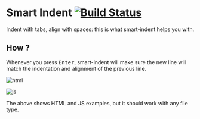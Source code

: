 # Smart Indent [![Build Status](https://travis-ci.org/surdu/smart-indent.svg?branch=master)](https://travis-ci.org/surdu/smart-indent)

Indent with tabs, align with spaces: this is what smart-indent helps you with.

## How ?

Whenever you press <kbd>Enter</kbd>, smart-indent will make sure the new line will match the indentation and alignment of the previous line.

![html](https://user-images.githubusercontent.com/11520795/38472790-fb153868-3b8d-11e8-8adb-9b9946b87c5e.gif)

![js](https://user-images.githubusercontent.com/11520795/38472792-00b2d500-3b8e-11e8-86f5-54698db64c8c.gif)

The above shows HTML and JS examples, but it should work with any file type.
